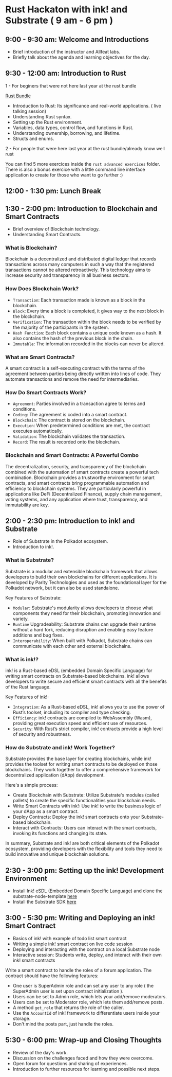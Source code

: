 # Rust Hackaton with ink! and Substrate ( 9 am - 6 pm )

## 9:00 - 9:30 am: Welcome and Introductions

- Brief introduction of the instructor and Allfeat labs.
- Briefly talk about the agenda and learning objectives for the day.

## 9:30 - 12:00 am: Introduction to Rust

1 - For beginers that were not here last year at the rust bundle

[Rust Bundle](https://nasso.dev/rust-bundle/introduction.html)

- Introduction to Rust: Its significance and real-world applications. ( live talking session)
- Understanding Rust syntax.
- Setting up the Rust environment.
- Variables, data types, control flow, and functions in Rust.
- Understanding ownership, borrowing, and lifetime.
- Structs and enums.

2 - For people that were here last year at the rust bundle/already know well rust

You can find 5 more exercices inside the `rust advanced exercices` folder. There is also a bonus exercice with a little command line interface application to create for those who want to go further :)

## 12:00 - 1:30 pm: Lunch Break

## 1:30 - 2:00 pm: Introduction to Blockchain and Smart Contracts

- Brief overview of Blockchain technology.
- Understanding Smart Contracts.

### What is Blockchain?

Blockchain is a decentralized and distributed digital ledger that records transactions across many computers in such a way that the registered transactions cannot be altered retroactively. This technology aims to increase security and transparency in all business sectors.

### How Does Blockchain Work?

- `Transaction`: Each transaction made is known as a block in the blockchain.
- `Block`: Every time a block is completed, it gives way to the next block in the blockchain.
- `Verification`: The transaction within the block needs to be verified by the majority of the participants in the system.
- `Hash Function`: Each block contains a unique code known as a hash. It also contains the hash of the previous block in the chain.
- `Immutable`: The information recorded in the blocks can never be altered.

### What are Smart Contracts?

A smart contract is a self-executing contract with the terms of the agreement between parties being directly written into lines of code. They automate transactions and remove the need for intermediaries.

### How Do Smart Contracts Work?

- `Agreement`: Parties involved in a transaction agree to terms and conditions.
- `Coding`: The agreement is coded into a smart contract.
- `Blockchain`: The contract is stored on the blockchain.
- `Execution`: When predetermined conditions are met, the contract executes automatically.
- `Validation`: The blockchain validates the transaction.
- `Record`: The result is recorded onto the blockchain.

### Blockchain and Smart Contracts: A Powerful Combo

The decentralization, security, and transparency of the blockchain combined with the automation of smart contracts create a powerful tech combination. Blockchain provides a trustworthy environment for smart contracts, and smart contracts bring programmable automation and efficiency to blockchain systems. They are particularly powerful in applications like DeFi (Decentralized Finance), supply chain management, voting systems, and any application where trust, transparency, and immutability are key.

## 2:00 - 2:30 pm: Introduction to ink! and Substrate

- Role of Substrate in the Polkadot ecosystem.
- Introduction to ink!.

### What is Substrate?

Substrate is a modular and extensible blockchain framework that allows developers to build their own blockchains for different applications. It is developed by Parity Technologies and used as the foundational layer for the Polkadot network, but it can also be used standalone.

Key Features of Substrate:

- `Modular`: Substrate's modularity allows developers to choose what components they need for their blockchain, promoting innovation and variety.
- `Runtime` Upgradeability: Substrate chains can upgrade their runtime without a hard fork, reducing disruption and enabling easy feature additions and bug fixes.
- `Interoperability`: When built with Polkadot, Substrate chains can communicate with each other and external blockchains.

### What is ink!?

ink! is a Rust-based eDSL (embedded Domain Specific Language) for writing smart contracts on Substrate-based blockchains. ink! allows developers to write secure and efficient smart contracts with all the benefits of the Rust language.

Key Features of ink!:

- `Integration`: As a Rust-based eDSL, ink! allows you to use the power of Rust’s toolset, including its compiler and type checking.
- `Efficiency`: ink! contracts are compiled to WebAssembly (Wasm), providing great execution speed and efficient use of resources.
- `Security`: With Rust’s strict compiler, ink! contracts provide a high level of security and robustness.

### How do Substrate and ink! Work Together?

Substrate provides the base layer for creating blockchains, while ink! provides the toolset for writing smart contracts to be deployed on those blockchains. They work together to offer a comprehensive framework for decentralized application (dApp) development.

Here's a simple process:

- Create Blockchain with Substrate: Utilize Substrate's modules (called pallets) to create the specific functionalities your blockchain needs.
- Write Smart Contracts with ink!: Use ink! to write the business logic of your dApp as a smart contract.
- Deploy Contracts: Deploy the ink! smart contracts onto your Substrate-based blockchain.
- Interact with Contracts: Users can interact with the smart contracts, invoking its functions and changing its state.

In summary, Substrate and ink! are both critical elements of the Polkadot ecosystem, providing developers with the flexibility and tools they need to build innovative and unique blockchain solutions.

## 2:30 - 3:00 pm: Setting up the ink! Development Environment

- Install Ink! eSDL (Embedded Domain Specific Language) and clone the substrate-node-template [here](https://use.ink/getting-started/setup)
- Install the Substrate SDK [here](https://docs.substrate.io/install)

## 3:00 - 5:30 pm: Writing and Deploying an ink! Smart Contract

- Basics of ink! with example of todo list smart contract
- Writing a simple ink! smart contract on live code session
- Deploying and interacting with the contract on a local Substrate node
- Interactive session: Students write, deploy, and interact with their own ink! smart contracts

Write a smart contract to handle the roles of a forum application. The contract should have the following features:

- One user is SuperAdmin role and can set any user to any role ( the SuperAdmin user is set upon contract initialization ).
- Users can be set to Admin role, which lets your add/remove moderators.
- Users can be set to Moderator role, which lets them add/remove posts.
- A method `get_role` that returns the role of the caller.
- Use the `AccountId` of ink! framework to differentiate users inside your storage.
- Don't mind the posts part, just handle the roles.

## 5:30 - 6:00 pm: Wrap-up and Closing Thoughts

- Review of the day's work.
- Discussion on the challenges faced and how they were overcome.
- Open forum for questions and sharing of experiences.
- Introduction to further resources for learning and possible next steps.
